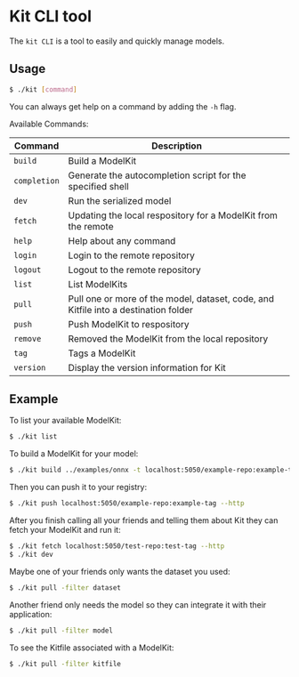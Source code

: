 # Kit CLI tool

The `kit CLI` is a tool to easily and quickly manage models.

## Usage

```sh
$ ./kit [command]
```

You can always get help on a command by adding the `-h` flag.

Available Commands:

| Command |	Description |
| ---- | --- |
| `build` | Build a ModelKit |
| `completion` | Generate the autocompletion script for the specified shell |
| `dev` | Run the serialized model | <!-- starts a server on a given port and drops the model in there for inference -->
| `fetch` | Updating the local respository for a ModelKit from the remote |
| `help` | Help about any command |
| `login` | Login to the remote repository |
| `logout` | Logout to the remote repository |
| `list` | List ModelKits |
| `pull` | Pull one or more of the model, dataset, code, and Kitfile into a destination folder |
| `push` | Push ModelKit to respository |
| `remove` | Removed the ModelKit from the local repository |
| `tag` | Tags a ModelKit |
| `version` | Display the version information for Kit |

## Example

To list your available ModelKit:

```sh
$ ./kit list
```

To build a ModelKit for your model:

```sh
$ ./kit build ../examples/onnx -t localhost:5050/example-repo:example-tag"
```

Then you can push it to your registry:

```sh
$ ./kit push localhost:5050/example-repo:example-tag --http
```

After you finish calling all your friends and telling them about Kit they can fetch your ModelKit and run it:

```sh
$ ./kit fetch localhost:5050/test-repo:test-tag --http
$ ./kit dev
```

Maybe one of your friends only wants the dataset you used:

```sh
$ ./kit pull -filter dataset
```

Another friend only needs the model so they can integrate it with their application:

```sh
$ ./kit pull -filter model
```

To see the Kitfile associated with a ModelKit:

```sh
$ ./kit pull -filter kitfile
```
